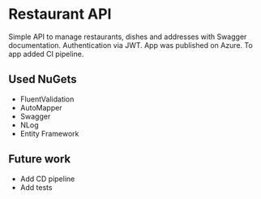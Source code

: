 # Restaurant API

Simple API to manage restaurants, dishes and addresses with Swagger documentation. Authentication via JWT. App was published on Azure. To app added CI pipeline.

## Used NuGets
* FluentValidation
* AutoMapper
* Swagger
* NLog
* Entity Framework

## Future work
* Add CD pipeline
* Add tests
